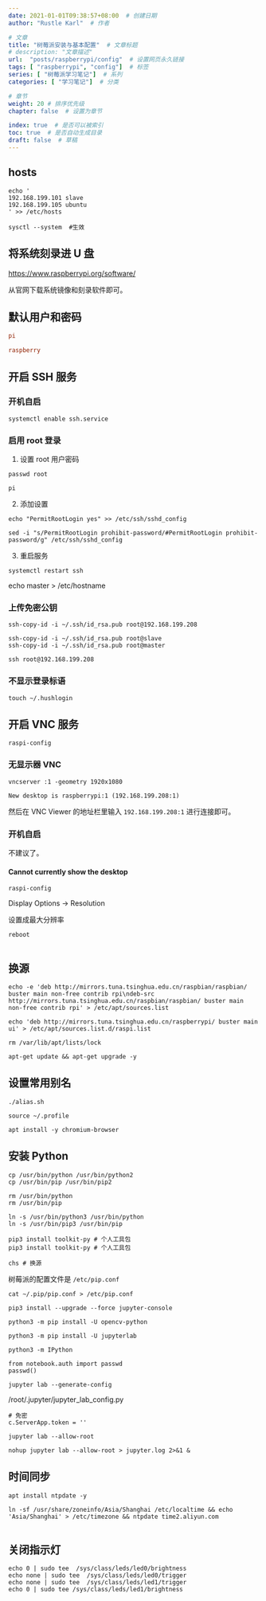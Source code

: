 ```yaml
---
date: 2021-01-01T09:38:57+08:00  # 创建日期
author: "Rustle Karl"  # 作者

# 文章
title: "树莓派安装与基本配置"  # 文章标题
# description: "文章描述"
url:  "posts/raspberrypi/config"  # 设置网页永久链接
tags: [ "raspberrypi", "config"]  # 标签
series: [ "树莓派学习笔记"]  # 系列
categories: [ "学习笔记"]  # 分类

# 章节
weight: 20 # 排序优先级
chapter: false  # 设置为章节

index: true  # 是否可以被索引
toc: true  # 是否自动生成目录
draft: false  # 草稿
---
```


## hosts

```shell
echo '
192.168.199.101 slave
192.168.199.105 ubuntu
' >> /etc/hosts
```

```shell
sysctl --system  #生效
```

## 将系统刻录进 U 盘

https://www.raspberrypi.org/software/

从官网下载系统镜像和刻录软件即可。

## 默认用户和密码

```ini
pi
```

```ini
raspberry
```

## 开启 SSH 服务

### 开机自启

```shell
systemctl enable ssh.service
```

### 启用 root 登录

1. 设置 root 用户密码

```shell
passwd root
```

```shell
pi
```

2. 添加设置

```shell
echo "PermitRootLogin yes" >> /etc/ssh/sshd_config
```

```shell
sed -i "s/PermitRootLogin prohibit-password/#PermitRootLogin prohibit-password/g" /etc/ssh/sshd_config
```

3. 重启服务

```shell
systemctl restart ssh
```

echo master > /etc/hostname

### 上传免密公钥

```shell
ssh-copy-id -i ~/.ssh/id_rsa.pub root@192.168.199.208
```

```shell
ssh-copy-id -i ~/.ssh/id_rsa.pub root@slave
ssh-copy-id -i ~/.ssh/id_rsa.pub root@master
```

```shell
ssh root@192.168.199.208
```

### 不显示登录标语

```shell
touch ~/.hushlogin
```

## 开启 VNC 服务

```shell
raspi-config
```

### 无显示器 VNC

```shell
vncserver :1 -geometry 1920x1080
```

```
New desktop is raspberrypi:1 (192.168.199.208:1)
```

然后在 VNC Viewer 的地址栏里输入 `192.168.199.208:1` 进行连接即可。

### 开机自启

不建议了。

#### Cannot currently show the desktop


```shell
raspi-config
```

Display Options -> Resolution

设置成最大分辨率

```shell
reboot
```

```shell

```




## 换源

```shell
echo -e 'deb http://mirrors.tuna.tsinghua.edu.cn/raspbian/raspbian/ buster main non-free contrib rpi\ndeb-src http://mirrors.tuna.tsinghua.edu.cn/raspbian/raspbian/ buster main non-free contrib rpi' > /etc/apt/sources.list
```

```shell
echo 'deb http://mirrors.tuna.tsinghua.edu.cn/raspberrypi/ buster main ui' > /etc/apt/sources.list.d/raspi.list
```

```shell
rm /var/lib/apt/lists/lock
```

```shell
apt-get update && apt-get upgrade -y
```

## 设置常用别名

```shell
./alias.sh
```

```shell
source ~/.profile
```

```shell
apt install -y chromium-browser
```

## 安装 Python

```shell
cp /usr/bin/python /usr/bin/python2
cp /usr/bin/pip /usr/bin/pip2
```

```shell
rm /usr/bin/python
rm /usr/bin/pip

ln -s /usr/bin/python3 /usr/bin/python
ln -s /usr/bin/pip3 /usr/bin/pip
```

```shell
pip3 install toolkit-py # 个人工具包
pip3 install toolkit-py # 个人工具包
```

```shell
chs # 换源
```

树莓派的配置文件是 `/etc/pip.conf`

```shell
cat ~/.pip/pip.conf > /etc/pip.conf
```

```shell
pip3 install --upgrade --force jupyter-console
```

```shell
python3 -m pip install -U opencv-python
```


```shell
python3 -m pip install -U jupyterlab
```

```shell
python3 -m IPython
```

```shell
from notebook.auth import passwd
passwd()
```

```shell
jupyter lab --generate-config
```

/root/.jupyter/jupyter_lab_config.py

```shell
# 免密
c.ServerApp.token = ''
```

```shell
jupyter lab --allow-root
```



```shell
nohup jupyter lab --allow-root > jupyter.log 2>&1 &
```

## 时间同步

```shell
apt install ntpdate -y
```



```shell
ln -sf /usr/share/zoneinfo/Asia/Shanghai /etc/localtime && echo 'Asia/Shanghai' > /etc/timezone && ntpdate time2.aliyun.com
```

```shell

```

## 关闭指示灯

```shell
echo 0 | sudo tee  /sys/class/leds/led0/brightness
echo none | sudo tee  /sys/class/leds/led0/trigger
echo none | sudo tee  /sys/class/leds/led1/trigger
echo 0 | sudo tee /sys/class/leds/led1/brightness
```

```shell

```
```shell

```

